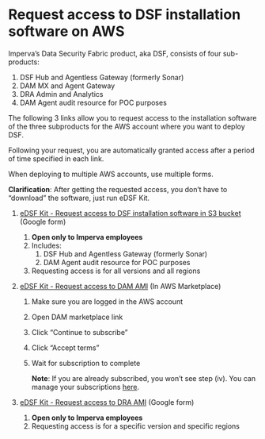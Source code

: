 # Request access to DSF installation software on AWS

Imperva’s Data Security Fabric product, aka DSF, consists of four sub-products:
1. DSF Hub and Agentless Gateway (formerly Sonar)
2. DAM MX and Agent Gateway 
3. DRA Admin and Analytics 
4. DAM Agent audit resource for POC purposes

The following 3 links allow you to request access to the installation software of the three subproducts for the AWS account where you want to deploy DSF.

Following your request, you are automatically granted access after a period of time specified in each link.

When deploying to multiple AWS accounts, use multiple forms.

**Clarification**: After getting the requested access, you don’t have to “download” the software, just run eDSF Kit.

1. [eDSF Kit - Request access to DSF installation software in S3 bucket](https://forms.gle/6DY6vgEgm91XAA7PA) (Google form)
   1. **Open only to Imperva employees**
   2. Includes:
      1. DSF Hub and Agentless Gateway (formerly Sonar)
      2. DAM Agent audit resource for POC purposes 
   3. Requesting access is for all versions and all regions

2. [eDSF Kit - Request access to DAM AMI](https://aws.amazon.com/marketplace/pp/prodview-3wa5bmj5ol4g4) (In AWS Marketplace)
   1. Make sure you are logged in the AWS account 
   2. Open DAM marketplace link 
   3. Click “Continue to subscribe” 
   4. Click “Accept terms” 
   5. Wait for subscription to complete
   
      **Note**: If you are already subscribed, you won’t see step (iv). You can manage your subscriptions [here](https://us-east-1.console.aws.amazon.com/marketplace/home#/subscriptions).

3. [eDSF Kit - Request access to DRA AMI](https://forms.gle/4pinYVzGt39bU74d8) (Google form)
   1. **Open only to Imperva employees**
   2. Requesting access is for a specific version and specific regions

